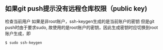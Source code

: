 ## 如果git push提示没有远程仓库权限（public key)
检查当前用户
如果是非root账户，ssh-keygen生成的是当前账户的密钥
但是git push时由于要求sudo, 故使用的是root账户的密钥，因此生成密钥时应切换到root账户生成，即
```bash
$ sudo ssh-keygen
```